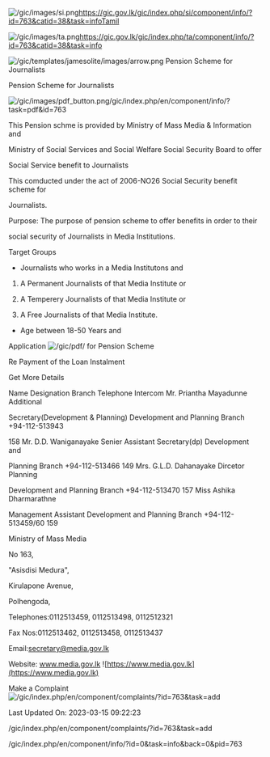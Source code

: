 <!-- Source: https://gic.gov.lk/gic/index.php/en/component/info/?id=763&catid=38&task=info -->

![/gic/images/si.png](/gic/images/si.png)https://gic.gov.lk/gic/index.php/si/component/info/?id=763&catid=38&task=infoTamil

![/gic/images/ta.png](/gic/images/ta.png)https://gic.gov.lk/gic/index.php/ta/component/info/?id=763&catid=38&task=info

![/gic/templates/jamesolite/images/arrow.png](/gic/templates/jamesolite/images/arrow.png) Pension Scheme for Journalists

Pension Scheme for Journalists

![/gic/images/pdf_button.png](/gic/images/pdf_button.png)/gic/index.php/en/component/info/?task=pdf&id=763

This Pension schme is provided by Ministry of Mass Media & Information and

Ministry of Social Services and Social Welfare Social Security Board to offer

Social Service benefit to Journalists

This comducted under the act of 2006-NO26 Social Security benefit scheme for

Journalists.

Purpose: The purpose of pension scheme to offer benefits in order to their

social security of Journalists in Media Institutions.

Target Groups

 * Journalists who works in a Media Institutons and

 1. A Permanent Journalists of that Media Institute or

 2. A Temperery Journalists of that Media Institute or

 3. A Free Journalists of that Media Institute.

 * Age between 18-50 Years and

Application ![/gic/pdf/](/gic/pdf/) for Pension Scheme

Re Payment of the Loan Instalment

Get More Details

Name Designation Branch Telephone Intercom Mr. Priantha Mayadunne Additional

Secretary(Development & Planning) Development and Planning Branch +94-112-513943

158 Mr. D.D. Waniganayake Senier Assistant Secretary(dp) Development and

Planning Branch +94-112-513466 149 Mrs. G.L.D. Dahanayake Dircetor Planning

Development and Planning Branch +94-112-513470 157 Miss Ashika Dharmarathne

Management Assistant Development and Planning Branch +94-112-513459/60 159

Ministry of Mass Media

No 163,

"Asisdisi Medura",

Kirulapone Avenue,

Polhengoda,

Telephones:0112513459, 0112513498, 0112512321

Fax Nos:0112513462, 0112513458, 0112513437

Email:secretary@media.gov.lk

Website: www.media.gov.lk ![https://www.media.gov.lk](https://www.media.gov.lk)

Make a Complaint ![/gic/index.php/en/component/complaints/?id=763&task=add](/gic/index.php/en/component/complaints/?id=763&task=add)

Last Updated On: 2023-03-15 09:22:23

/gic/index.php/en/component/complaints/?id=763&task=add

/gic/index.php/en/component/info/?id=0&task=info&back=0&pid=763